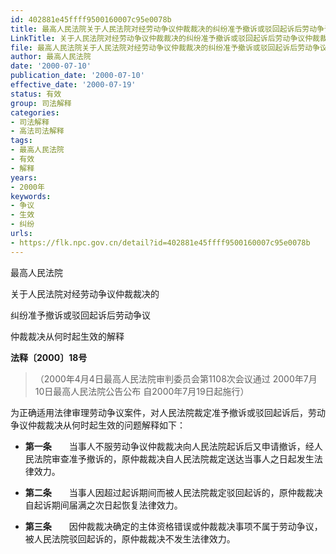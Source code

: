 ```yaml
---
id: 402881e45ffff9500160007c95e0078b
title: 最高人民法院关于人民法院对经劳动争议仲裁裁决的纠纷准予撤诉或驳回起诉后劳动争议仲裁裁决从何时起生效的解释
LinkTitle: 关于人民法院对经劳动争议仲裁裁决的纠纷准予撤诉或驳回起诉后劳动争议仲裁裁决从何时起生效的解释（2000）
file: 最高人民法院关于人民法院对经劳动争议仲裁裁决的纠纷准予撤诉或驳回起诉后劳动争议仲裁裁决从何时起生效的解释_20000710_402881e45ffff9500160007c95e0078b.docx
author: 最高人民法院
date: '2000-07-10'
publication_date: '2000-07-10'
effective_date: '2000-07-19'
status: 有效
group: 司法解释
categories:
- 司法解释
- 高法司法解释
tags:
- 最高人民法院
- 有效
- 解释
years:
- 2000年
keywords:
- 争议
- 生效
- 纠纷
urls:
- https://flk.npc.gov.cn/detail?id=402881e45ffff9500160007c95e0078b
---
```


最高人民法院

关于人民法院对经劳动争议仲裁裁决的

纠纷准予撤诉或驳回起诉后劳动争议

仲裁裁决从何时起生效的解释

**法释〔2000〕18号**

> （2000年4月4日最高人民法院审判委员会第1108次会议通过 2000年7月10日最高人民法院公告公布 自2000年7月19日起施行）

为正确适用法律审理劳动争议案件，对人民法院裁定准予撤诉或驳回起诉后，劳动争议仲裁裁决从何时起生效的问题解释如下：

- **第一条**　　当事人不服劳动争议仲裁裁决向人民法院起诉后又申请撤诉，经人民法院审查准予撤诉的，原仲裁裁决自人民法院裁定送达当事人之日起发生法律效力。

- **第二条**　　当事人因超过起诉期间而被人民法院裁定驳回起诉的，原仲裁裁决自起诉期间届满之次日起恢复法律效力。

- **第三条**　　因仲裁裁决确定的主体资格错误或仲裁裁决事项不属于劳动争议，被人民法院驳回起诉的，原仲裁裁决不发生法律效力。
